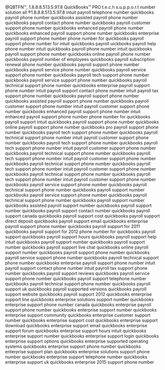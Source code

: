 @QBTFN™, 1.8.8.8.513.5.97.8 QuickBooks™ PRO t.e.c.h s.u.p.p.o.r.t number solution all
®1.8.8.8.513.5.97.8 intuit payroll telephone number quickbooks payroll phone number quickbooks assisted payroll phone number quickbooks payroll contact phone number quickbooks payroll customer support phone number quickbooks enhanced payroll phone number quickbooks enhanced payroll support phone number quickbooks enterprise payroll support phone number phone number for quickbooks payroll support phone number for intuit quickbooks payroll uickbooks payroll help phone number intuit quickbooks payroll phone number intuit quickbooks payroll support phone number
quickbooks online payroll phone number
quickbooks payroll number of employees
quickbooks payroll subscription renewal phone number
quickbooks payroll support phone number
quickbooks payroll service phone number
quickbooks payroll service support phone number
quickbooks payroll tech support phone number
quickbooks payroll service support phone number
quickbooks payroll technical support phone number
quickbooks enterprise payroll support phone number
intuit payroll support contact phone number intuit payroll tax support phone number quickbooks payroll support phone number quickbooks assisted payroll support phone number quickbooks payroll customer support phone number intuit payroll customer support phone number quickbooks enhanced payroll support phone number intuit enhanced payroll support phone number phone number for quickbooks payroll support intuit quickbooks payroll support phone number quickbooks online payroll support phone number quickbooks pro payroll support phone number
quickbooks payroll tech support phone number
quickbooks payroll technical support phone number
intuit payroll customer support phone number
quickbooks payroll tech support phone number
quickbooks payroll tech support phone number
intuit payroll customer support phone number
quickbooks payroll technical support phone number
quickbooks payroll tech support phone number
intuit payroll customer support phone number
quickbooks payroll technical support phone number
quickbooks payroll tech support phone number
intuit payroll customer support phone number
quickbooks payroll technical support phone number
quickbooks payroll tech support phone number
intuit payroll customer support phone number
quickbooks payroll service support phone number
quickbooks payroll technical support phone number
quickbooks payroll support number
quickbooks payroll service support phone number
quickbooks payroll technical support phone number
quickbooks payroll support number
quickbooks assisted payroll support number
quickbooks payroll support number
quickbooks payroll support contact number
quickbooks payroll support canada
quickbooks payroll support cost
quickbooks payroll support direct deposit
quickbooks payroll support email
quickbooks enterprise payroll support phone number
quickbooks payroll support for 2011
quickbooks payroll support for 2012
phone number for quickbooks payroll support
quickbooks payroll support hours
quickbooks payroll support help
intuit quickbooks payroll support number
quickbooks payroll support number
quickbooks payroll support live chat
quickbooks online payroll support number
quickbooks payroll support phone number
quickbooks payroll service support phone number
quickbooks payroll technical support phone number
quickbooks enterprise payroll support phone number
intuit payroll support contact phone number
intuit payroll tax support phone number
quickbooks payroll support reviews
quickbooks payroll service support phone number
quickbooks payroll support telephone number
quickbooks payroll technical support phone number
quickbooks payroll support uk
quickbooks payroll supported versions
quickbooks payroll support website
quickbooks payroll support 2012
quickbooks enterprise support line
quickbooks enterprise solutions support number
quickbooks enterprise support phone number canada
quickbooks enterprise payroll support phone number
quickbooks enterprise support number
quickbooks enterprise support community
quickbooks enterprise customer support number
quickbooks enterprise support cost
quickbooks enterprise support download
quickbooks enterprise support email
quickbooks enterprise support forum
quickbooks enterprise support hours
intuit quickbooks enterprise support number
quickbooks enterprise support login
quickbooks enterprise support options
quickbooks enterprise supported operating systems
quickbooks enterprise support phone number
quickbooks enterprise support plan
quickbooks enterprise solutions support phone number
quickbooks enterprise support telephone number
quickbooks enterprise support uk
quickbooks enterprise 2015 support phone number